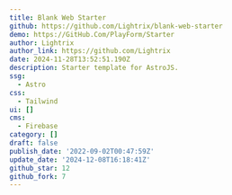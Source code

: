 ```yaml
---
title: Blank Web Starter
github: https://github.com/Lightrix/blank-web-starter
demo: https://GitHub.Com/PlayForm/Starter
author: Lightrix
author_link: https://github.com/Lightrix
date: 2024-11-28T13:52:51.190Z
description: Starter template for AstroJS.
ssg:
  - Astro
css:
  - Tailwind
ui: []
cms:
  - Firebase
category: []
draft: false
publish_date: '2022-09-02T00:47:59Z'
update_date: '2024-12-08T16:18:41Z'
github_star: 12
github_fork: 7
---
```

